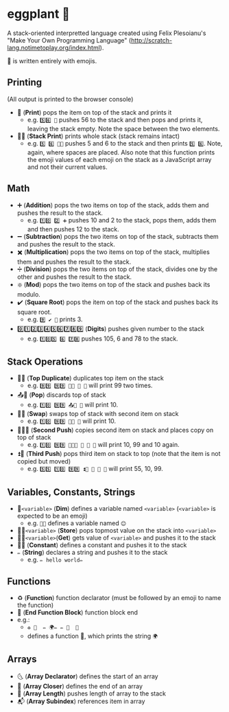 # eggplant 🍆

A stack-oriented interpretted language created using Felix Plesoianu's "Make Your Own Programming Language" (http://scratch-lang.notimetoplay.org/index.html).

🍆 is written entirely with emojis.

## Printing
(All output is printed to the browser console)
* 📠 (**Print**) pops the item on top of the stack and prints it
  * e.g. `5️⃣6️⃣ 📠` pushes 56 to the stack and then pops and prints it, leaving the stack empty. Note the space between the two elements.
* 📠📑 (**Stack Print**) prints whole stack (stack remains intact)
  * e.g. `5️⃣ 6️⃣ 📠📑` pushes 5 and 6 to the stack and then prints `5️⃣ 6️⃣`. Note, again, where spaces are placed. Also note that this function prints the emoji values of each emoji on the stack as a JavaScript array and not their current values.

## Math
* ➕ (**Addition**) pops the two items on top of the stack, adds them and pushes the result to the stack.
  * e.g. `1️⃣0️⃣ 2️⃣ ➕` pushes 10 and 2 to the stack, pops them, adds them and then pushes 12 to the stack.
* ➖ (**Subtraction**) pops the two items on top of the stack, subtracts them and pushes the result to the stack.
* ✖️ (**Multiplication**) pops the two items on top of the stack, multiplies them and pushes the result to the stack.
* ➗ (**Division**) pops the two items on top of the stack, divides one by the other and pushes the result to the stack.
* ❇️ (**Mod**) pops the two items on top of the stack and pushes back its modulo.
* ✔️ (**Square Root**) pops the item on top of the stack and pushes back its square root.
  * e.g. `9️⃣ ✔️ 📠` prints 3.
* 0️⃣1️⃣2️⃣3️⃣4️⃣5️⃣6️⃣7️⃣8️⃣9️⃣ (**Digits**) pushes given number to the stack
  * e.g. `1️⃣0️⃣5️⃣ 6️⃣ 7️⃣8️⃣` pushes 105, 6 and 78 to the stack.

## Stack Operations
* 🔂📑 (**Top Duplicate**) duplicates top item on the stack
  * e.g. `9️⃣9️⃣ 9️⃣9️⃣ 🔂📑 📠 📠` will print 99 two times.
* 📤📑 (**Pop**) discards top of stack
  * e.g. `1️⃣0️⃣ 9️⃣9️⃣ 📤📑 📠` will print 10.
* 🔀📑 (**Swap**) swaps top of stack with second item on stack
  * e.g. `1️⃣0️⃣ 9️⃣9️⃣ 🔀📑 📠` will print 10.
* 🔂🔂📑 (**Second Push**) copies second item on stack and places copy on top of stack
  * e.g. `1️⃣0️⃣ 9️⃣9️⃣ 🔂🔂📑 📠 📠 📠` will print 10, 99 and 10 again.
* ⏫📑 (**Third Push**) pops third item on stack to top (note that the item is not copied but moved)
  * e.g. `5️⃣5️⃣ 1️⃣0️⃣ 9️⃣9️⃣ ⏫📑 📠 📠 📠` will print 55, 10, 99.

## Variables, Constants, Strings
* 🍆`<variable>` (**Dim**) defines a variable named `<variable>` (`<variable>` is expected to be an emoji)
  * e.g. `🍆😊` defines a variable named `😊`
* 🛄🍆`<variable>` (**Store**) pops topmost value on the stack into `<variable>`
* 🛅🍆`<variable>`(**Get**) gets value of `<variable>` and pushes it to the stack
* 🐘🍆 (**Constant**) defines a constant and pushes it to the stack
* `✏️` (**String**) declares a string and pushes it to the stack
  * e.g. `✏️ hello world✏️`

## Functions
* ♻️ (**Function**) function declarator (must be followed by an emoji to name the function)
* 🚫 (**End Function Block**) function block end
* e.g.:
  * `♻️ 🍉 
      ✏️ 🌍✏️ ✏️ 📠 
    🚫`
  * defines a function 🍉, which prints the string `🌍`
  
## Arrays
* 🌜 (**Array Declarator**) defines the start of an array
* 🌛 (**Array Closer**) defines the end of an array
* 📏 (**Array Length**) pushes length of array to the stack
* 📬 (**Array Subindex**) references item in array
